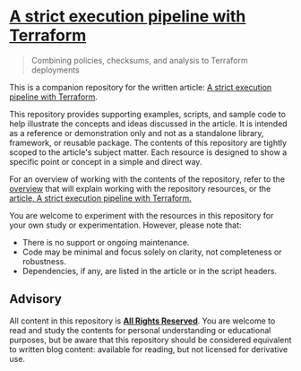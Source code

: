 # [A strict execution pipeline with Terraform](https://writing.aeydr.dev/notes/terraform-a-strict-execution-pipeline)
> Combining policies, checksums, and analysis to Terraform deployments

This is a companion repository for the written article: [A strict execution pipeline with Terraform](https://writing.aeydr.dev/notes/terraform-a-strict-execution-pipeline).

This repository provides supporting examples, scripts, and sample code to help illustrate the concepts and ideas discussed in the article. It is intended as a reference or demonstration only and not as a standalone library, framework, or reusable package. The contents of this repository are tightly scoped to the article's subject matter. Each resource is designed to show a specific point or concept in a simple and direct way.

For an overview of working with the contents of the repository, refer to the [overview](docs/overview.md) that will explain working with the repository resources, or the [article, A strict execution pipeline with Terraform.](https://writing.aeydr.dev/notes/terraform-a-strict-execution-pipeline)

You are welcome to experiment with the resources in this repository for your own study or experimentation. However, please note that:

- There is no support or ongoing maintenance.
- Code may be minimal and focus solely on clarity, not completeness or robustness.
- Dependencies, if any, are listed in the article or in the script headers.

## Advisory

All content in this repository is [**All Rights Reserved**](LICENSE). You are welcome to read and study the contents for personal understanding or educational purposes, but be aware that this repository should be considered equivalent to written blog content: available for reading, but not licensed for derivative use.
